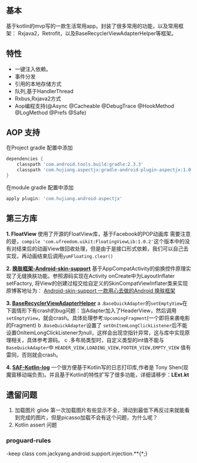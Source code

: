 ## 基本
基于kotlin的mvp写的一款生活常用app。封装了很多常用的功能，以及常用框架：
Rxjava2，Retrofit，以及BaseRecyclerViewAdapterHelper等框架。

## 特性
- 一键注入依赖。
- 事件分发
- 引用的本地存储方式
- 队列,基于HandlerThread
- Rxbus,Rxjava2方式
- Aop编程支持(@Async @Cacheable @DebugTrace @HookMethod @LogMethod @Prefs @Safe)

## AOP 支持
在Project gradle 配置中添加
```groovy
dependencies {
    classpath 'com.android.tools.build:gradle:2.3.3'
    classpath 'com.hujiang.aspectjx:gradle-android-plugin-aspectjx:1.0.10'
}
```

在module gradle 配置中添加
```gradle
apply plugin: 'com.hujiang.android-aspectjx'
```


## 第三方库
**1. FloatView**
使用了开源的FloatView库，基于Facebook的POP动画库
需要注意的是，`compile 'com.ufreedom.uikit:FloatingViewLib:1.0.2'`这个版本中的没有对结束后的动画View做回收处理，但是由于是接口形式依赖，我们可以自己去实现，再动画结束后调用`yumFloating.clear()`

**2. [换肤框架-Android-skin-support](https://github.com/ximsfei/Android-skin-support#%E5%BA%94%E7%94%A8%E5%86%85%E6%8D%A2%E8%82%A4)**
基于AppCompatActivity的偷换控件原理实现了无缝换肤功能。参照源码实现在Activity onCreate中为LayoutInflater setFactory, 将View的创建过程交给自定义的SkinCompatViewInflater类来实现
原博客地址为： [Android-skin-support 一款用心去做的Android 换肤框架](http://blog.csdn.net/ximsfei/article/details/54586827)

**3. [BaseRecyclerViewAdapterHelper](https://github.com/CymChad/BaseRecyclerViewAdapterHelper)**
a .`BaseQuickAdapter`的`setEmptyView`在下面情形下有crash的bug问题：当Adapter加入了HeaderView，然后调用`setEmptyView`，就会crash。具体处理参考:`UpcomingFragment`(一个即将来袭电影的Fragment)
b .`BaseQuickAdapter`设置了 `setOnItemLongClickListener`后不能设置OnItemLongClickListener为null，这样会出现空指针异常，这与库中实现原理相关，具体参考源码。
c .多布局类型时，自定义类型的int值不能与 `BaseQuickAdapter`中 `HEADER_VIEW,LOADING_VIEW,FOOTER_VIEW,EMPTY_VIEW` 值有雷同，否则就会crash。

**4. [SAF-Kotlin-log](https://github.com/fengzhizi715/SAF-Kotlin-log)**
一个很方便基于Kotlin写的日志打印库,作者是 Tony Shen(现魔窗移动端负责)。并且基于Kotlin的特性扩写了很多功能，详细请移步：**LExt.kt**

## 遗留问题
1. 加载图片
glide 第一次加载图片有些显示不全，滑动到最低下再反过来就能看到完成的图片，但是picasso加载不会有这个问题，为什么呢？
2. Kotlin assert 问题

### proguard-rules
-keep class com.jackyang.android.support.injection.**{*;}
